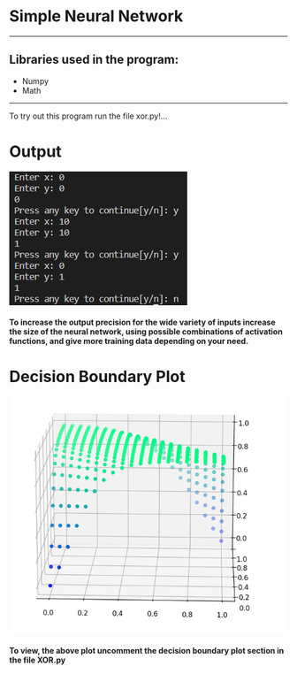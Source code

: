 # Simple Neural Network

---

Libraries used in the program:
--
  - Numpy
  - Math

***

To try out this program run the file xor.py!...

# Output

![](https://github.com/Tidings-SP/AI-Models/blob/main/temp/xor_out.PNG)

#### To increase the output precision for the wide variety of inputs increase the size of the neural network, using possible combinations of activation functions, and give more training data depending on your need.

# Decision Boundary Plot

![](https://github.com/Tidings-SP/AI-Models/blob/main/temp/decision%20boundary%20plot.PNG)

#### To view, the above plot uncomment the decision boundary plot section in the file XOR.py 
